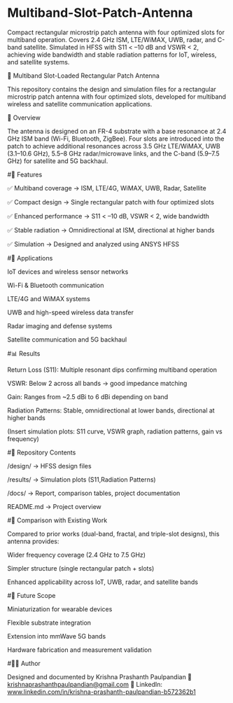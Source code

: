# Multiband-Slot-Patch-Antenna
Compact rectangular microstrip patch antenna with four optimized slots for multiband operation. Covers 2.4 GHz ISM, LTE/WiMAX, UWB, radar, and C-band satellite. Simulated in HFSS with S11 &lt; –10 dB and VSWR &lt; 2, achieving wide bandwidth and stable radiation patterns for IoT, wireless, and satellite systems.

📡 Multiband Slot-Loaded Rectangular Patch Antenna

This repository contains the design and simulation files for a rectangular microstrip patch antenna with four optimized slots, developed for multiband wireless and satellite communication applications.

🔹 Overview

The antenna is designed on an FR-4 substrate with a base resonance at 2.4 GHz ISM band (Wi-Fi, Bluetooth, ZigBee). Four slots are introduced into the patch to achieve additional resonances across 3.5 GHz LTE/WiMAX, UWB (3.1–10.6 GHz), 5.5–8 GHz radar/microwave links, and the C-band (5.9–7.5 GHz) for satellite and 5G backhaul.

#🔹 Features

✅ Multiband coverage → ISM, LTE/4G, WiMAX, UWB, Radar, Satellite

✅ Compact design → Single rectangular patch with four optimized slots

✅ Enhanced performance → S11 < –10 dB, VSWR < 2, wide bandwidth

✅ Stable radiation → Omnidirectional at ISM, directional at higher bands

✅ Simulation → Designed and analyzed using ANSYS HFSS

#🔹 Applications

IoT devices and wireless sensor networks

Wi-Fi & Bluetooth communication

LTE/4G and WiMAX systems

UWB and high-speed wireless data transfer

Radar imaging and defense systems

Satellite communication and 5G backhaul

#📊 Results

Return Loss (S11): Multiple resonant dips confirming multiband operation

VSWR: Below 2 across all bands → good impedance matching

Gain: Ranges from ~2.5 dBi to 6 dBi depending on band

Radiation Patterns: Stable, omnidirectional at lower bands, directional at higher bands

(Insert simulation plots: S11 curve, VSWR graph, radiation patterns, gain vs frequency)

#📂 Repository Contents

/design/ → HFSS design files

/results/ → Simulation plots (S11,Radiation Patterns)

/docs/ → Report, comparison tables, project documentation

README.md → Project overview

#🔗 Comparison with Existing Work

Compared to prior works (dual-band, fractal, and triple-slot designs), this antenna provides:

Wider frequency coverage (2.4 GHz to 7.5 GHz)

Simpler structure (single rectangular patch + slots)

Enhanced applicability across IoT, UWB, radar, and satellite bands

#🚀 Future Scope

Miniaturization for wearable devices

Flexible substrate integration

Extension into mmWave 5G bands

Hardware fabrication and measurement validation

#👨‍💻 Author

Designed and documented by 
Krishna Prashanth Paulpandian
📧 krishnaprashanthpaulpandian@gmail.com
🔗 LinkedIn: www.linkedin.com/in/krishna-prashanth-paulpandian-b572362b1
